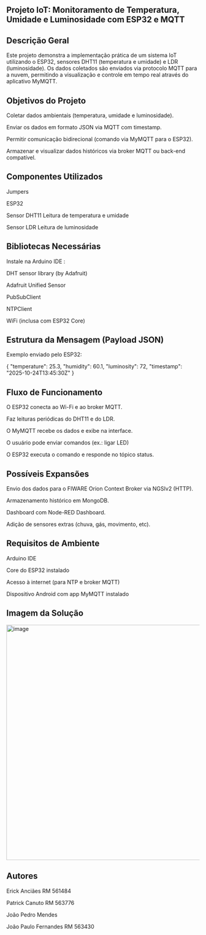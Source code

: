 ## Projeto IoT: Monitoramento de Temperatura, Umidade e Luminosidade com ESP32 e MQTT
## Descrição Geral

Este projeto demonstra a implementação prática de um sistema IoT utilizando o ESP32, sensores DHT11 (temperatura e umidade) e LDR (luminosidade).
Os dados coletados são enviados via protocolo MQTT para a nuvem, permitindo a visualização e controle em tempo real através do aplicativo MyMQTT.

## Objetivos do Projeto

Coletar dados ambientais (temperatura, umidade e luminosidade).

Enviar os dados em formato JSON via MQTT com timestamp.

Permitir comunicação bidirecional (comando via MyMQTT para o ESP32).

Armazenar e visualizar dados históricos via broker MQTT ou back-end compatível.

## Componentes Utilizados

Jumpers

ESP32

Sensor DHT11	Leitura de temperatura e umidade

Sensor LDR Leitura de luminosidade


## Bibliotecas Necessárias

Instale na Arduino IDE :

DHT sensor library (by Adafruit)

Adafruit Unified Sensor

PubSubClient

NTPClient

WiFi (inclusa com ESP32 Core)


## Estrutura da Mensagem (Payload JSON)

Exemplo enviado pelo ESP32:

{
  "temperature": 25.3,
  "humidity": 60.1,
  "luminosity": 72,
  "timestamp": "2025-10-24T13:45:30Z"
}


## Fluxo de Funcionamento

O ESP32 conecta ao Wi-Fi e ao broker MQTT.

Faz leituras periódicas do DHT11 e do LDR.

O MyMQTT recebe os dados e exibe na interface.

O usuário pode enviar comandos (ex.: ligar LED) 

O ESP32 executa o comando e responde no tópico status.


## Possíveis Expansões

Envio dos dados para o FIWARE Orion Context Broker via NGSIv2 (HTTP).

Armazenamento histórico em MongoDB.

Dashboard com Node-RED Dashboard.

Adição de sensores extras (chuva, gás, movimento, etc).

## Requisitos de Ambiente

Arduino IDE 

Core do ESP32 instalado 

Acesso à internet (para NTP e broker MQTT)

Dispositivo Android com app MyMQTT instalado

## Imagem da Solução
<img width="697" height="614" alt="image" src="https://github.com/user-attachments/assets/c8401a6b-2ba1-4899-ab32-8c0ae5ed0de0" />


## Autores

Erick Anciães RM 561484

Patrick Canuto RM 563776

João Pedro Mendes

João Paulo Fernandes RM 563430



